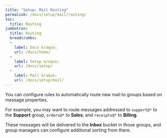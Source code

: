 ```yaml
---
title: "Setup: Mail Routing"
permalink: /docs/setup/mail/routing/
toc:
  title: Routing
jumbotron:
  title: Routing
  breadcrumbs:
  - 
    label: Docs &raquo;
    url: /docs/home/
  - 
    label: Setup &raquo;
    url: /docs/setup/
  - 
    label: Mail &raquo;
    url: /docs/setup/mail/
---
```


You can configure rules to automatically route new mail to groups based on message properties.

For example, you may want to route messages addressed to `support@*` to the **Support** group, `orders@*` to **Sales**, and `receipts@*` to **Billing**.

These messages will be delivered to the **Inbox** bucket in those groups, and group managers can configure additional sorting from there.
